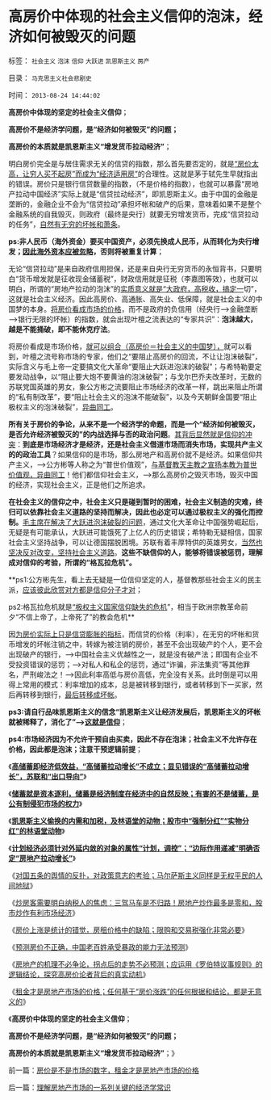 # 高房价中体现的社会主义信仰的泡沫，经济如何被毁灭的问题

标签： `社会主义` `泡沫` `信仰` `大跃进` `凯恩斯主义` `房产` 

目录： `马克思主义社会悲剧史`

时间： `2013-08-24 14:44:02`

**高房价中体现的坚定的社会主义信仰**；

**高房价不是经济学问题，是“经济如何被毁灭”的问题；**

**高房价的本质就是凯恩斯主义“增发货币拉动经济”**；

明白房价完全是与居住需求无关的信贷的指数，那么首先要否定的，就是[“房价太高，让穷人买不起房”而成为“经济适用房”](../../../2008/12/16/有关人士不宜以民粹的姿态鼓动经济适用房.md)的合理性。这就是茅于轼先生早就指出的错误。房价只是银行信贷数量的指数，（不是价格的指数），也就可以暴露“房地产拉动中国经济”实际上就是“信贷拉动经济”，即凯恩斯主义。由于中国的金融是垄断的，金融企业不会为“信贷拉动”承担坏帐和破产的后果，意味着如果不是整个金融系统的自我毁灭，则政府（最终是央行）就要无穷增发货币，完成“信贷拉动的任务”，[自然有无穷的坏帐和萧条](../../../2009/11/29/大萧条后凯恩斯主义和“坏帐过剩的危机”.md)。

**ps:非人民币（海外资金）要买中国资产，必须先换成人民币，从而转化为央行增发；[因此海外资本应被忽略](../../../2012/2/21/国内通货膨胀与国际无关，与任何锚本位无关.md)，否则将被重复计算**；

无论“信贷拉动”是来自政府信用担保，还是来自央行无穷货币的永恒背书，只要明白“货币增发就是征收现金储蓄税”，财政信用就是征税（李嘉图等效），也就可以明白，所谓的“房地产拉动的泡沫”的[实质意义就是“大政府，高税收，搞定一](../../../2012/3/14/总理要禁毒，机构毒瘾大发作！.md)切”，这就是社会主义经济。因此高房价、高通胀、高失业、低保障，就是社会主义的中国梦的本身。[将房价看成市场的价格](../../../2013/4/10/“得过且过，那管日后洪水滔天”是中国社会的共识；.md)，而不是政府的负信用（经央行——>金融垄断——>银行无限的坏帐）的指数，就会出现叶檀之流表达的“专家共识”：**泡沫越大，越是不能捅破，即不能休克疗法**。

将房价看成是市场价格，[就可以组合（高房价＝社会主义的中国梦），](../../../2013/2/12/“市场总能擦屁股”之“要死！老百姓先死”.md)就可以看到，叶檀之流号称市场的专家，他们之“要阻止高房价的回流，不让让泡沫破裂”，实际含义与毛上帝一定要搞文化大革命“要阻止大跃进泡沫的破裂”；与希特勒要定要发动战争，以“阻止要大炮不要黄油的泡沫破裂”；与戈尔巴乔夫改革时，无数的苏联党国英雄的男女，象公方彬之流要阻止市场经济的改革一样，跳出来阻止所谓的“私有制改革”，要“阻止社会主义的泡沫不能破裂”，以及今天朝鲜金国要“阻止极权主义的泡沫破裂”，[异曲同工](http://darthvad.blog.163.com/blog/static/53399470201110423842942/)。

**所有关于房价的争论，从来不是一个经济学的命题，而是一个“经济如何被毁灭，是否允许经济被毁灭的”的内战选择与否的政治问题**。[其背后显然就是信仰的冲突](../../../2013/8/23/人权是不可让渡的，信仰就必定是个体的.md)：**到底是市场经济才是经济，还是社会主义借道市场而消失市场，实现共产主义的的政治工具**？如果信仰的是市场，那么房地产和高房价就不是经济。如果信仰共产主义，——>公方彬等人称之为“普世价值观”，[与基督教天主教之宣扬本教为普世价值观，异曲同工](../../../2011/9/2/普世帝国的天下主义.md)！他们都信仰社会主义，——>那么高房价之毁灭市场，毁灭中国的经济，实现社会主义，正是他们之所追求。

**在社会主义的信仰之中，社会主义只是碰到暂时的困难，社会主义制造的灾难，终归可以依靠社会主义道路的坚持而解决，因此也必定可以通过极权主义的强化而控制。**[毛主席在解决了大跃进泡沫破裂的问题](../../../2009/7/3/看看毛主席是怎样发动文革反腐的.md)，通过文化大革命让中国强势崛起后，无疑是有可能承认，大跃进可能饿死了上亿人的历史错误；希特勒无疑相信，国家社会主义坚持战争，可以让德国摆脱困境。苏联有着丰厚特供的英雄男女，[当然也坚决反对改变，坚持社会主义道路](../../../2012/5/12/戈尔巴乔夫改革失败和魏玛德国纳粹化的共同机理.md)。**这些不缺信仰的人，能够将错误被惩罚，理解成对信仰的考验，所谓的“格瓦拉危机”。**

**ps1:公方彬先生，看上去无疑是一位信仰坚定的人，基督教那些社会主义的民主派，[应该彼此欣赏对方都是信仰分子才对](../../../2010/11/3/“政治改革”必须首先在法学中精确定义.md)；

ps2:格瓦拉危机就是[“极权主义国家信仰缺失的危机](../../../2010/10/14/人权利益和意识形态泾渭分明.md)”，相当于欧洲宗教革命前夕“不信上帝了，上帝死了”的教会危机**

因[为房价实际上只是信贷膨胀的指标](../../../2013/8/22/房价上涨是统计的错觉，房租价格指数中的统计缺陷.md)，而信贷的价格（利率），在无穷的坏帐和货币增发的坏帐注销之中，转嫁为被注销的房价，甚至不会出现破产的个人，更不会出现破产的银行，——>中国社会主义优越性之一，就是没有破产法；即国有企业不受投资错误的惩罚；——>对私人和私企的惩罚，通过“诈骗，非法集资”等其他罪名，严刑峻法之！——>因此利率高低与房价高低，完全没有关系。此时倒是可以用得上常用的模式：利率增加的成本，总是被转移到银行，或者转移到下一买家，然后再转移到银行，[最后转移成坏帐](../../../2008/6/8/天地良心！房价终究会涨的.md)。

**ps3:请自行品味凯恩斯主义的信念“凯恩斯主义让经济发展后，凯恩斯主义的坏帐就被稀释了，消化了”——>[这就是信仰](../../../2011/12/7/寅吃卯粮能拉动经济吗？免费的午餐将有什么后果？.md)**；

**ps4:市场经济因为不允许干预自由买卖，因此不存在泡沫；社会主义不允许存在价格，因此都是泡沫；注意干预逻辑前提**；

《[**高储蓄即经济低效益，“高储蓄拉动增长”不成立；显见错误的“高储蓄拉动增长”，苏联和“出口导向”**](../../../2013/4/17/显见错误的“高储蓄拉动增长”，苏联和“出口导向”；.md)》

《[**储蓄就是资本逐利，储蓄是经济制度在经济中的自然反映；有害的不是储蓄，是公有制侵犯市场的权力**](../../../2013/4/17/“储蓄”就是“资本逐利”,及“储蓄是否有利增长，还是有害”的哲学命题.md)》

《[**凯恩斯主义偷换的内需和加税，及林语堂的动物；股市中“强制分红”“实物分红”的林语堂动物**](../../../2013/4/17/凯恩斯主义偷换的内需，强制分红的愚暴贱民.md)》

《[**计划经济必须针对外延内敛的对象的属性“计划，调控”；“边际作用递减”明确否定“房地产拉动增长”**](../../../2013/4/18/为什么“房地产拉动增长”的“计划经济／宏观调控”根本不可能？.md)》

《[对国五条的舆情的反扑，对政策意志的考验；马尔萨斯主义同样是无权平民的人间地狱](../../../2013/3/4/对国五条的民粹反扑，是对政策意志的考验.md)》

《[炒房客需要明白纳税人的焦虑：三驾马车是不归路！房地产炒作最多是零和，股市炒作有利市场经济](../../../2013/3/4/炒房客需要理解纳税人的焦虑：三驾马车是不归路！.md)》

《[房价上涨是统计的错觉，房租价格中的缺陷；限购和交易税强化非常必要](../../../2013/8/22/房价上涨是统计的错觉，房租价格指数中的统计缺陷.md)》

《[预测房价不正确，中国老百姓承受暴政的能力无法预测](../../../2013/8/22/预测房价不正确，中国老百姓承受能力无法预测.md)》

《[房地产的机理不必争论，拐点后的走势不必预测；应运用《罗伯特议事规则》的逻辑结论，探究高房价论者背后的真实动机](../../../2013/8/24/《罗伯特议事规则》的逻辑结论，探究高房价论者真实动机.md)》

《[租金才是房地产市场的价格；任何基于“房价涨跌”的任何根据和结论，都是无意义的](../../../2013/8/24/房价是不是市场的数字，租金才是房地产市场的价格.md)》

《**高房价中体现的坚定的社会主义信仰**；

**高房价不是经济学问题，是“经济如何被毁灭”的问题；**

**高房价的本质就是凯恩斯主义“增发货币拉动经济”**；》



前一篇：[房价是不是市场的数字，租金才是房地产市场的价格](../../../2013/8/24/房价是不是市场的数字，租金才是房地产市场的价格.md)

后一篇：[理解房地产市场的一系列关键的经济学常识](../../../2013/8/24/理解房地产市场的一系列关键的经济学常识.md)